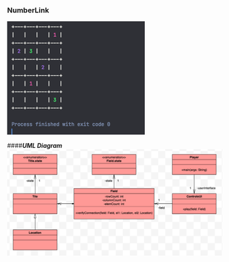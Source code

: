 ### **NumberLink**

![alt text](src/main/resources/tiles.png)



####**_UML Diagram_**
![alt text](src/main/resources/uml.png)




